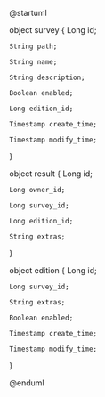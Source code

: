 @startuml

object survey {
    Long id;

    String path;

    String name;

    String description;

    Boolean enabled;

    Long edition_id;

    Timestamp create_time;

    Timestamp modify_time;
}

object result {
    Long id;

    Long owner_id;

    Long survey_id;

    Long edition_id;

    String extras;
}

object edition {
    Long id;

    Long survey_id;

    String extras;

    Boolean enabled;

    Timestamp create_time;

    Timestamp modify_time;
}


@enduml